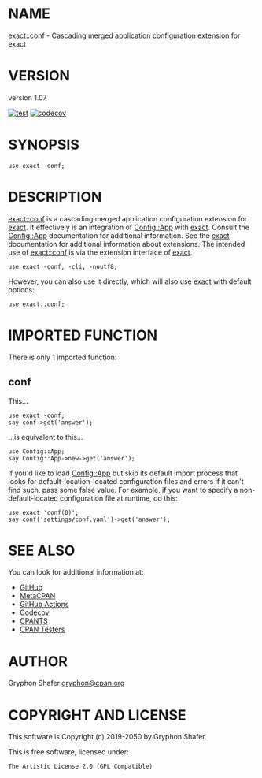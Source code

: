# NAME

exact::conf - Cascading merged application configuration extension for exact

# VERSION

version 1.07

[![test](https://github.com/gryphonshafer/exact-conf/workflows/test/badge.svg)](https://github.com/gryphonshafer/exact-conf/actions?query=workflow%3Atest)
[![codecov](https://codecov.io/gh/gryphonshafer/exact-conf/graph/badge.svg)](https://codecov.io/gh/gryphonshafer/exact-conf)

# SYNOPSIS

    use exact -conf;

# DESCRIPTION

[exact::conf](https://metacpan.org/pod/exact%3A%3Aconf) is a cascading merged application configuration extension for
[exact](https://metacpan.org/pod/exact). It effectively is an integration of [Config::App](https://metacpan.org/pod/Config%3A%3AApp) with [exact](https://metacpan.org/pod/exact).
Consult the [Config::App](https://metacpan.org/pod/Config%3A%3AApp) documentation for additional information.
See the [exact](https://metacpan.org/pod/exact) documentation for additional information about
extensions. The intended use of [exact::conf](https://metacpan.org/pod/exact%3A%3Aconf) is via the extension interface
of [exact](https://metacpan.org/pod/exact).

    use exact -conf, -cli, -noutf8;

However, you can also use it directly, which will also use [exact](https://metacpan.org/pod/exact) with
default options:

    use exact::conf;

# IMPORTED FUNCTION

There is only 1 imported function:

## conf

This...

    use exact -conf;
    say conf->get('answer');

...is equivalent to this...

    use Config::App;
    say Config::App->new->get('answer');

If you'd like to load [Config::App](https://metacpan.org/pod/Config%3A%3AApp) but skip its default import process that
looks for default-location-located configuration files and errors if it can't
find such, pass some false value. For example, if you want to specify a
non-default-located configuration file at runtime, do this:

    use exact 'conf(0)';
    say conf('settings/conf.yaml')->get('answer');

# SEE ALSO

You can look for additional information at:

- [GitHub](https://github.com/gryphonshafer/exact-conf)
- [MetaCPAN](https://metacpan.org/pod/exact::conf)
- [GitHub Actions](https://github.com/gryphonshafer/exact-conf/actions)
- [Codecov](https://codecov.io/gh/gryphonshafer/exact-conf)
- [CPANTS](http://cpants.cpanauthors.org/dist/exact-conf)
- [CPAN Testers](http://www.cpantesters.org/distro/D/exact-conf.html)

# AUTHOR

Gryphon Shafer <gryphon@cpan.org>

# COPYRIGHT AND LICENSE

This software is Copyright (c) 2019-2050 by Gryphon Shafer.

This is free software, licensed under:

    The Artistic License 2.0 (GPL Compatible)
